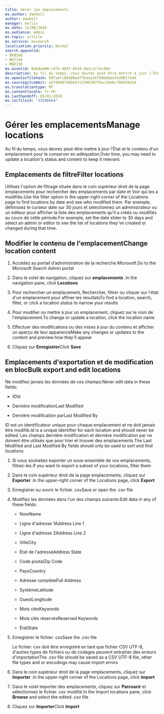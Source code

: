 ```yaml
---
title: Gérer les emplacements
ms.author: dawholl
author: dawholl
manager: kellis
ms.date: 11/08/2018
ms.audience: Admin
ms.topic: article
ms.service: mssearch
localization_priority: Normal
search.appverid:
- BFB160
- MET150
- MOE150
ms.assetid: 8ab9aa00-cd74-405f-8410-9a1c3cfacdb9
description: Au fil du temps, vous devrez peut-être mettre à jour l'État et le contenu d'un emplacement pour le conserver en adéquation.
ms.openlocfilehash: 69fa4fc86d80adf76aa2a5788bdde433dd827a4d
ms.sourcegitcommit: a5fd9d4f46bbb7c539630735ac16e0c786939e5d
ms.translationtype: MT
ms.contentlocale: fr-FR
ms.lasthandoff: 05/01/2019
ms.locfileid: "33508664"
---
```

# <a name="manage-locations"></a><span data-ttu-id="7a51f-103">Gérer les emplacements</span><span class="sxs-lookup"><span data-stu-id="7a51f-103">Manage locations</span></span>

<span data-ttu-id="7a51f-104">Au fil du temps, vous devrez peut-être mettre à jour l'État et le contenu d'un emplacement pour le conserver en adéquation.</span><span class="sxs-lookup"><span data-stu-id="7a51f-104">Over time, you may need to update a location's status and content to keep it relevant.</span></span> 
  
## <a name="filter-locations"></a><span data-ttu-id="7a51f-105">Emplacements de filtre</span><span class="sxs-lookup"><span data-stu-id="7a51f-105">Filter locations</span></span>

<span data-ttu-id="7a51f-106">Utilisez l'option de filtrage située dans le coin supérieur droit de la page emplacements pour rechercher des emplacements par date et Voir qui les a modifiés.</span><span class="sxs-lookup"><span data-stu-id="7a51f-106">Use the filter option in the upper-right corner of the Locations page to find locations by date and see who modified them.</span></span> <span data-ttu-id="7a51f-107">Par exemple, définissez le curseur date sur 30 jours et sélectionnez un administrateur ou un éditeur pour afficher la liste des emplacements qu'il a créés ou modifiés au cours de cette période.</span><span class="sxs-lookup"><span data-stu-id="7a51f-107">For example, set the date slider to 30 days and select an admin or editor to see the list of locations they've created or changed during that time.</span></span>
  
## <a name="change-location-content"></a><span data-ttu-id="7a51f-108">Modifier le contenu de l'emplacement</span><span class="sxs-lookup"><span data-stu-id="7a51f-108">Change location content</span></span>

1. <span data-ttu-id="7a51f-109">Accédez au portail d’administration de la recherche Microsoft.</span><span class="sxs-lookup"><span data-stu-id="7a51f-109">Go to the Microsoft Search Admin portal</span></span>
    
2. <span data-ttu-id="7a51f-110">Dans le volet de navigation, cliquez sur **emplacements** .</span><span class="sxs-lookup"><span data-stu-id="7a51f-110">In the navigation pane, click **Locations**</span></span>
    
3. <span data-ttu-id="7a51f-111">Pour rechercher un emplacement, Rechercher, filtrer ou cliquer sur l'état d'un emplacement pour affiner les résultats</span><span class="sxs-lookup"><span data-stu-id="7a51f-111">To find a location, search, filter, or click a location status to narrow your results</span></span>
    
4. <span data-ttu-id="7a51f-112">Pour modifier ou mettre à jour un emplacement, cliquez sur le nom de l'emplacement.</span><span class="sxs-lookup"><span data-stu-id="7a51f-112">To change or update a location, click the location name</span></span>
    
5. <span data-ttu-id="7a51f-113">Effectuer des modifications ou des mises à jour du contenu et afficher un aperçu de leur apparence</span><span class="sxs-lookup"><span data-stu-id="7a51f-113">Make any changes or updates to the content and preview how they'll appear</span></span> 
    
6. <span data-ttu-id="7a51f-114">Cliquez sur **Enregistrer**</span><span class="sxs-lookup"><span data-stu-id="7a51f-114">Click **Save**</span></span>
    
## <a name="bulk-export-and-edit-locations"></a><span data-ttu-id="7a51f-115">Emplacements d'exportation et de modification en bloc</span><span class="sxs-lookup"><span data-stu-id="7a51f-115">Bulk export and edit locations</span></span>

<span data-ttu-id="7a51f-116">Ne modifiez jamais les données de ces champs:</span><span class="sxs-lookup"><span data-stu-id="7a51f-116">Never edit data in these fields:</span></span>
  
- <span data-ttu-id="7a51f-117">ID</span><span class="sxs-lookup"><span data-stu-id="7a51f-117">Id</span></span>
    
- <span data-ttu-id="7a51f-118">Dernière modification</span><span class="sxs-lookup"><span data-stu-id="7a51f-118">Last Modified</span></span>
    
- <span data-ttu-id="7a51f-119">Dernière modification par</span><span class="sxs-lookup"><span data-stu-id="7a51f-119">Last Modified By</span></span>
    
<span data-ttu-id="7a51f-120">ID est un identificateur unique pour chaque emplacement et ne doit jamais être modifié.</span><span class="sxs-lookup"><span data-stu-id="7a51f-120">Id is a unique identifier for each location and should never be edited.</span></span> <span data-ttu-id="7a51f-121">Les champs dernière modification et dernière modification par ne doivent être utilisés que pour trier et trouver des emplacements.</span><span class="sxs-lookup"><span data-stu-id="7a51f-121">The Last Modified and Last Modified By fields should only be used to sort and find locations.</span></span>
  
1. <span data-ttu-id="7a51f-122">Si vous souhaitez exporter un sous-ensemble de vos emplacements, filtrez-les.</span><span class="sxs-lookup"><span data-stu-id="7a51f-122">If you want to export a subset of your locations, filter them</span></span>
    
2. <span data-ttu-id="7a51f-123">Dans le coin supérieur droit de la page emplacements, cliquez sur **Exporter** .</span><span class="sxs-lookup"><span data-stu-id="7a51f-123">In the upper-right corner of the Locations page, click **Export**</span></span>
    
3. <span data-ttu-id="7a51f-124">Enregistrer ou ouvrir le fichier. csv</span><span class="sxs-lookup"><span data-stu-id="7a51f-124">Save or open the .csv file</span></span>
    
4. <span data-ttu-id="7a51f-125">Modifiez les données dans l'un des champs suivants:</span><span class="sxs-lookup"><span data-stu-id="7a51f-125">Edit data in any of these fields:</span></span>
    
   - <span data-ttu-id="7a51f-126">Nom</span><span class="sxs-lookup"><span data-stu-id="7a51f-126">Name</span></span>
    
   - <span data-ttu-id="7a51f-127">Ligne d'adresse 1</span><span class="sxs-lookup"><span data-stu-id="7a51f-127">Address Line 1</span></span>
    
   - <span data-ttu-id="7a51f-128">Ligne d'adresse 2</span><span class="sxs-lookup"><span data-stu-id="7a51f-128">Address Line 2</span></span>
    
   - <span data-ttu-id="7a51f-129">Ville</span><span class="sxs-lookup"><span data-stu-id="7a51f-129">City</span></span>
    
   - <span data-ttu-id="7a51f-130">État de l'adresse</span><span class="sxs-lookup"><span data-stu-id="7a51f-130">Address State</span></span>
    
   - <span data-ttu-id="7a51f-131">Code postal</span><span class="sxs-lookup"><span data-stu-id="7a51f-131">Zip Code</span></span>
    
   - <span data-ttu-id="7a51f-132">Pays</span><span class="sxs-lookup"><span data-stu-id="7a51f-132">Country</span></span>
    
   - <span data-ttu-id="7a51f-133">Adresse complète</span><span class="sxs-lookup"><span data-stu-id="7a51f-133">Full Address</span></span>
    
   - <span data-ttu-id="7a51f-134">Système</span><span class="sxs-lookup"><span data-stu-id="7a51f-134">Latitude</span></span>
    
   - <span data-ttu-id="7a51f-135">Ouest</span><span class="sxs-lookup"><span data-stu-id="7a51f-135">Longitude</span></span>
    
   - <span data-ttu-id="7a51f-136">Mots clés</span><span class="sxs-lookup"><span data-stu-id="7a51f-136">Keywords</span></span>
    
   - <span data-ttu-id="7a51f-137">Mots clés réservés</span><span class="sxs-lookup"><span data-stu-id="7a51f-137">Reserved Keywords</span></span>
    
   - <span data-ttu-id="7a51f-138">État</span><span class="sxs-lookup"><span data-stu-id="7a51f-138">State</span></span>
    
5. <span data-ttu-id="7a51f-139">Enregistrer le fichier. csv</span><span class="sxs-lookup"><span data-stu-id="7a51f-139">Save the .csv file</span></span>

    <span data-ttu-id="7a51f-140">Le fichier. csv doit être enregistré en tant que fichier CSV UTF-8, d'autres types de fichiers ou de codages peuvent entraîner des erreurs d'importation</span><span class="sxs-lookup"><span data-stu-id="7a51f-140">The .csv file should be saved as a CSV UTF-8 file, other file types and or encodings may cause import errors</span></span>
    
6. <span data-ttu-id="7a51f-141">Dans le coin supérieur droit de la page emplacements, cliquez sur **Importer** .</span><span class="sxs-lookup"><span data-stu-id="7a51f-141">In the upper-right corner of the Locations page, click **Import**</span></span>
    
7. <span data-ttu-id="7a51f-142">Dans le volet importer des emplacements, cliquez sur **Parcourir** et sélectionnez le fichier. csv modifié.</span><span class="sxs-lookup"><span data-stu-id="7a51f-142">In the Import locations pane, click **Browse** and select the edited .csv file</span></span> 
    
8. <span data-ttu-id="7a51f-143">Cliquez sur **Importer**</span><span class="sxs-lookup"><span data-stu-id="7a51f-143">Click **Import**</span></span>

  

